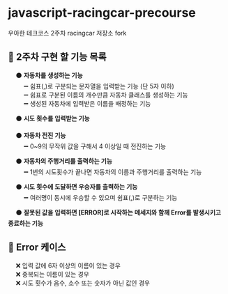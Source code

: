 # javascript-racingcar-precourse
우아한 테크코스 2주차 racingcar 저장소 fork

## :scroll: 2주차 구현 할 기능 목록
&emsp; :black_circle: **자동차를 생성하는 기능**   
&emsp; &emsp; :heavy_minus_sign: 쉼표(,)로 구분되는 문자열을 입력받는 기능 (단 5자 이하)   
&emsp; &emsp; :heavy_minus_sign: 쉼표로 구분된 이름의 개수만큼 자동차 클래스를 생성하는 기능   
&emsp; &emsp; :heavy_minus_sign: 생성된 자동차에 입력받은 이름을 배정하는 기능   

&emsp; :black_circle: **시도 횟수를 입력받는 기능**

&emsp; :black_circle: **자동차 전진 기능**   
&emsp; &emsp; :heavy_minus_sign: 0~9의 무작위 값을 구해서 4 이상일 때 전진하는 기능

&emsp; :black_circle: **자동차의 주행거리를 출력하는 기능**   
&emsp; &emsp; :heavy_minus_sign: 1번의 시도횟수가 끝나면 자동차의 이름과 주행거리를 출력하는 기능

&emsp; :black_circle: **시도 횟수에 도달하면 우승자를 출력하는 기능**   
&emsp; &emsp; :heavy_minus_sign: 여러명이 동시에 우승할 수 있으며 쉼표(,)로 구분하는 기능

&emsp; :black_circle: **잘못된 값을 입력하면 [ERROR]로 시작하는 메세지와 함께 Error를 발생시키고 종료하는 기능**


## :scroll: Error 케이스
&emsp; :x: 입력 값에 6자 이상의 이름이 있는 경우   
&emsp; :x: 중복되는 이름이 있는 경우   
&emsp; :x: 시도 횟수가 음수, 소수 또는 숫자가 아닌 값인 경우